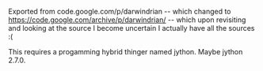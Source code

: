 Exported from code.google.com/p/darwindrian -- which changed to https://code.google.com/archive/p/darwindrian/ -- which upon revisiting and looking at the source I become uncertain I actually have all the sources :(

This requires a progamming hybrid thinger named jython. Maybe jython 2.7.0.